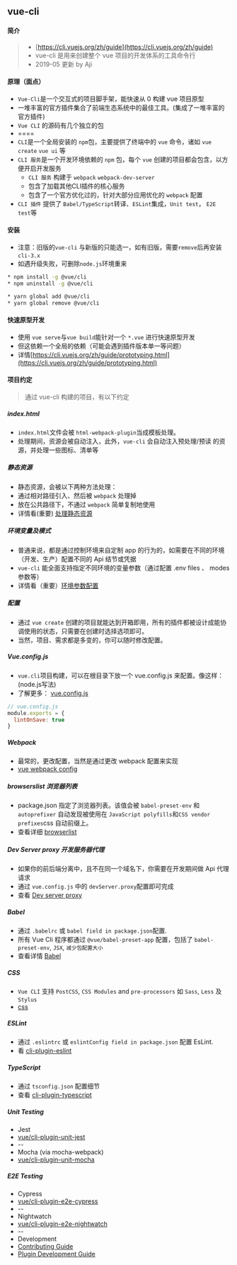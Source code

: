 ## vue-cli

#### 简介 

> * [https://cli.vuejs.org/zh/guide](https://cli.vuejs.org/zh/guide)
> * vue-cli 是用来创建整个 vue 项目的开发体系的工具命令行
> * 2019-05 更新 by Aji



#### 原理（面点）

* `Vue-Cli`是一个交互式的项目脚手架，能快速从 0 构建 vue 项目原型
* 一堆丰富的官方插件集合了前端生态系统中的最佳工具。(集成了一堆丰富的官方插件)
* `Vue CLI` 的源码有几个独立的包
* ====
* `CLI`是一个全局安装的 `npm`包，主要提供了终端中的 `vue` 命令，诸如 `vue create` `vue ui` 等
* `CLI 服务`是一个开发环境依赖的 `npm` 包，每个 `vue` 创建的项目都会包含，以方便开启开发服务
    * `CLI 服务` 构建于 `webpack` `webpack-dev-server`
    * 包含了加载其他CLI插件的核心服务
    * 包含了一个官方优化过的，针对大部分应用优化的 `webpack` 配置
* `CLI 插件` 提供了 `Babel/TypeScript`转译、`ESLint`集成，`Unit test`， `E2E test`等    


#### 安装

* 注意：旧版的`vue-cli` 与新版的只能选一，如有旧版，需要`remove`后再安装 `cli-3.x`
* 如遇升级失败，可删除`node.js`环境重来

```bash
* npm install -g @vue/cli
* npm uninstall -g @vue/cli

* yarn global add @vue/cli
* yarn global remove @vue/cli

```

#### 快速原型开发

* 使用 `vue serve`与`vue build`能针对一个 `*.vue` 进行快速原型开发
* 但这依赖一个全局的依赖（可能会遇到插件版本单一等问题）
* 详情[https://cli.vuejs.org/zh/guide/prototyping.html](https://cli.vuejs.org/zh/guide/prototyping.html)











#### 


#### 项目约定
> 通过 vue-cli 构建的项目，有以下约定


##### index.html
* `index.html`文件会被 `html-webpack-plugin`当成模板处理。
* 处理期间，资源会被自动注入，此外，`vue-cli` 会自动注入预处理/预读 的资源，并处理一些图标、清单等


##### 静态资源
* 静态资源，会被以下两种方法处理：
* 通过相对路径引入、然后被 `webpack` 处理掉
* 放在公共路径下，不通过 `webpack` 简单复制地使用
* 详情看(重要) [处理静态资源](https://github.com/vuejs/vue-cli/blob/dev/docs/assets.md)


##### 环境变量及模式
* 普通来说，都是通过控制环境来自定制 app 的行为的，如需要在不同的环境（开发、生产）配置不同的 Api 结节或凭据
* `vue-cli` 能全面支持指定不同环境的变量参数（通过配置 .env files 、 modes参数等）
* 详情看（重要）[环境参数配置](https://github.com/vuejs/vue-cli/blob/dev/docs/env.md)


##### 配置
* 通过 `vue create` 创建的项目就能达到开箱即用，所有的插件都被设计成能协调使用的状态，只需要在创建时选择选项即可。
* 当然，项目、需求都是多变的，你可以随时修改配置。


##### Vue.config.js
* `vue.cli`项目构建，可以在根目录下放一个 vue.config.js 来配置。像这样：(node.js写法)
* 了解更多： [vue.config.js](https://github.com/vuejs/vue-cli/blob/dev/docs/config.md)
```js
// vue.config.js
module.exports = {
  lintOnSave: true
}
```


##### Webpack
* 最常的，更改配置，当然是通过更改 webpack 配置来实现
* [vue webpack config](https://github.com/vuejs/vue-cli/blob/dev/docs/webpack.md)


##### browserslist 浏览器列表 
* package.json 指定了浏览器列表。该值会被 `babel-preset-env` 和 `autoprefixer` 自动发现被使用在 `JavaScript polyfills`和`CSS vendor prefixes`css 自动前缀上。
* 查看详细 [browserlist](https://github.com/ai/browserslist)


##### Dev Server proxy 开发服务器代理
* 如果你的前后端分离中，且不在同一个域名下，你需要在开发期间做 Api 代理请求
* 通过 `vue.config.js` 中的 `devServer.proxy`配置即可完成
* 查看 [Dev server proxy](https://github.com/vuejs/vue-cli/blob/dev/docs/cli-service.md#configuring-proxy)


##### Babel
* 通过 `.babelrc` 或 `babel field in package.json`配置.
* 所有 Vue Cli 程序都通过 `@vue/babel-preset-app` 配置，包括了 `babel-preset-env`, `JSX`, `减少包配置大小`
* 查看详情 [Babel](https://github.com/vuejs/vue-cli/tree/dev/packages/%40vue/babel-preset-app)


##### CSS
* `Vue CLI` 支持 `PostCSS`, `CSS Modules` and `pre-processors` 如 `Sass`, `Less` 及 `Stylus`
* [css](https://github.com/vuejs/vue-cli/blob/dev/docs/css.md)


##### ESLint
* 通过 `.eslintrc` 或 `eslintConfig field in package.json` 配置 EsLint.
* 看 [cli-plugin-eslint](https://github.com/vuejs/vue-cli/tree/dev/packages/%40vue/cli-plugin-eslint)


##### TypeScript
* 通过 `tsconfig.json` 配置细节 
* 查看 [cli-plugin-typescript](https://github.com/vuejs/vue-cli/tree/dev/packages/%40vue/cli-plugin-typescript)


##### Unit Testing
* Jest
* [vue/cli-plugin-unit-jest](https://github.com/vuejs/vue-cli/tree/dev/packages/%40vue/cli-plugin-unit-jest)
* --
* Mocha (via mocha-webpack)
* [vue/cli-plugin-unit-mocha](https://github.com/vuejs/vue-cli/tree/dev/packages/%40vue/cli-plugin-unit-mocha)


#####  E2E Testing
* Cypress
* [vue/cli-plugin-e2e-cypress](https://github.com/vuejs/vue-cli/tree/dev/packages/%40vue/cli-plugin-e2e-cypress)
* --
* Nightwatch
* [vue/cli-plugin-e2e-nightwatch](https://github.com/vuejs/vue-cli/tree/dev/packages/%40vue/cli-plugin-e2e-nightwatch)
* --
* Development
* [Contributing Guide](https://github.com/vuejs/vue-cli/blob/dev/.github/CONTRIBUTING.md)
* [Plugin Development Guide](https://github.com/vuejs/vue-cli/blob/dev/docs/plugin-dev.md)